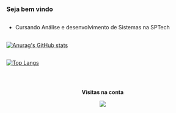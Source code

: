 ### Seja bem vindo

##
- Cursando Análise e desenvolvimento de Sistemas na SPTech
##
[![Anurag's GitHub stats](https://github-readme-stats.vercel.app/api?username=v-leonel&show_icons=true&theme=radical)](https://github.com/v-leonel/github-readme-stats)
##
[![Top Langs](https://github-readme-stats.vercel.app/api/top-langs/?username=v-leonel&layout=compact&theme=radical&show_icons=true&langs_count=10)](https://github.com/v-leonel/github-readme-stats)
##
<div align="center">
<br><p align="centre"><b>Visitas na conta</b></p>  
<p align="center"><img align="center" src="https://profile-counter.glitch.me/{v-leonel}/count.svg" /></p> 
<br></div>
